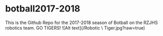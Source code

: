 # botball2017-2018
This is the Github Repo for the 2017-2018 season of Botball on the RZJHS robotics team.  GO TIGERS!
![Alt text](/Robotic \ Tiger.jpg?raw=true)

